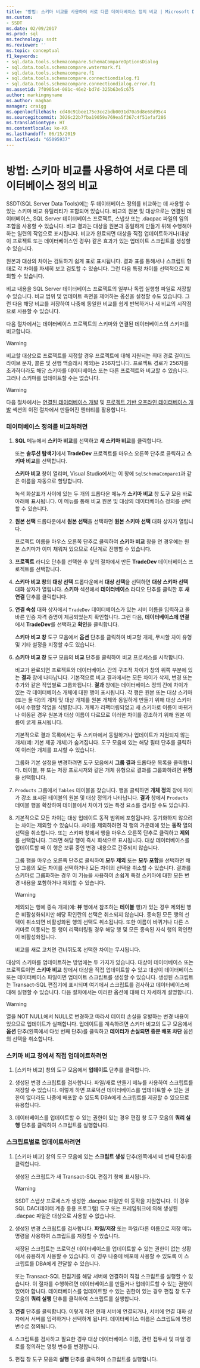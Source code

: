 ```yaml
---
title: '방법: 스키마 비교를 사용하여 서로 다른 데이터베이스 정의 비교 | Microsoft Docs'
ms.custom:
- SSDT
ms.date: 02/09/2017
ms.prod: sql
ms.technology: ssdt
ms.reviewer: ''
ms.topic: conceptual
f1_keywords:
- sql.data.tools.schemacompare.SchemaCompareOptionsDialog
- sql.data.tools.schemacompare.watermark.f1
- sql.data.tools.schemacompare.f1
- sql.data.tools.schemacompare.connectiondialog.f1
- sql.data.tools.schemacompare.connectiondialog.error.f1
ms.assetid: 7f0905a4-081c-46e2-bd7d-325b63e5c675
author: markingmyname
ms.author: maghan
manager: craigg
ms.openlocfilehash: cd48c91bee175e3cc2bdb0031d70a9d8e68d95c4
ms.sourcegitcommit: 3026c22b7fba19059a769ea5f367c4f51efaf286
ms.translationtype: HT
ms.contentlocale: ko-KR
ms.lasthandoff: 06/15/2019
ms.locfileid: "65095937"
---
```

# <a name="how-to-use-schema-compare-to-compare-different-database-definitions"></a>방법: 스키마 비교를 사용하여 서로 다른 데이터베이스 정의 비교
SSDT(SQL Server Data Tools)에는 두 데이터베이스 정의를 비교하는 데 사용할 수 있는 스키마 비교 유틸리티가 포함되어 있습니다.  비교의 원본 및 대상으로는 연결된 데이터베이스, SQL Server 데이터베이스 프로젝트, 스냅샷 또는 .dacpac 파일의 임의 조합을 사용할 수 있습니다.  비교 결과는 대상을 원본과 동일하게 만들기 위해 수행해야 하는 일련의 작업으로 표시됩니다.  비교가 완료되면 대상을 직접 업데이트하거나(대상이 프로젝트 또는 데이터베이스인 경우) 같은 효과가 있는 업데이트 스크립트를 생성할 수 있습니다.  
  
원본과 대상의 차이는 검토하기 쉽게 표로 표시됩니다.  결과 표를 통해서나 스크립트 형태로 각 차이를 자세히 보고 검토할 수 있습니다.  그런 다음 특정 차이를 선택적으로 제외할 수 있습니다.  
  
비교 내용을 SQL Server 데이터베이스 프로젝트의 일부나 독립 실행형 파일로 저장할 수 있습니다.  비교 범위 및 업데이트 측면을 제어하는 옵션을 설정할 수도 있습니다.  그런 다음 해당 비교를 저장하여 나중에 동일한 비교를 쉽게 반복하거나 새 비교의 시작점으로 사용할 수 있습니다.  
  
다음 절차에서는 데이터베이스 프로젝트의 스키마와 연결된 데이터베이스의 스키마를 비교합니다.  
  
> [!WARNING]  
> 비교할 대상으로 프로젝트를 지정할 경우 프로젝트에 대해 지원되는 최대 경로 길이(드라이브 문자, 콜론 및 선행 백슬래시 제외)는 256자입니다. 프로젝트 경로가 256자를 초과하더라도 해당 스키마를 데이터베이스 또는 다른 프로젝트와 비교할 수 있습니다. 그러나 스키마를 업데이트할 수는 없습니다.  
  
> [!WARNING]  
> 다음 절차에서는 [연결된 데이터베이스 개발](../ssdt/connected-database-development.md) 및 [프로젝트 기반 오프라인 데이터베이스 개발](../ssdt/project-oriented-offline-database-development.md) 섹션의 이전 절차에서 만들어진 엔터티를 활용합니다.  
  
### <a name="to-compare-database-definitions"></a>데이터베이스 정의를 비교하려면  
  
1.  **SQL** 메뉴에서 **스키마 비교**를 선택하고 **새 스키마 비교**를 클릭합니다.  
  
    또는 **솔루션 탐색기**에서 **TradeDev** 프로젝트를 마우스 오른쪽 단추로 클릭하고 **스키마 비교**를 선택합니다.  
  
    **스키마 비교** 창이 열리며, Visual Studio에서는 이 창에 `SqlSchemaCompare1`과 같은 이름을 자동으로 할당합니다.  
  
    녹색 화살표가 사이에 있는 두 개의 드롭다운 메뉴가 **스키마 비교** 창 도구 모음 바로 아래에 표시됩니다. 이 메뉴를 통해 비교 원본 및 대상의 데이터베이스 정의를 선택할 수 있습니다.  
  
2.  **원본 선택** 드롭다운에서 **원본 선택**을 선택하면 **원본 스키마 선택** 대화 상자가 열립니다.  
  
    프로젝트 이름을 마우스 오른쪽 단추로 클릭하여 **스키마 비교** 창을 연 경우에는 원본 스키마가 이미 채워져 있으므로 4단계로 진행할 수 있습니다.  
  
3.  **프로젝트** 라디오 단추를 선택한 후 앞의 절차에서 만든 **TradeDev** 데이터베이스 프로젝트를 선택합니다.  
  
4.  **스키마 비교 창**의 **대상 선택** 드롭다운에서 **대상 선택**을 선택하면 **대상 스키마 선택** 대화 상자가 열립니다. **스키마** 섹션에서 **데이터베이스** 라디오 단추를 클릭한 후 **새 연결** 단추를 클릭합니다.  
  
5.  **연결 속성** 대화 상자에서 `TradeDev` 데이터베이스가 있는 서버 이름을 입력하고 올바른 인증 자격 증명이 제공되었는지 확인합니다. 그런 다음, **데이터베이스에 연결**에서 **TradeDev**를 선택하고 **확인**을 클릭합니다.  
  
    **스키마 비교 창** 도구 모음에서 **옵션** 단추를 클릭하여 비교할 개체, 무시할 차이 유형 및 기타 설정을 지정할 수도 있습니다.  
  
6.  **스키마 비교 창** 도구 모음의 **비교** 단추를 클릭하여 비교 프로세스를 시작합니다.  
  
    비교가 완료되면 프로젝트와 데이터베이스 간의 구조적 차이가 창의 위쪽 부분에 있는 **결과** 창에 나타납니다. 기본적으로 비교 결과에서는 모든 차이가 삭제, 변경 또는 추가와 같은 작업별로 그룹화됩니다. **결과** 창에는 데이터베이스 정의 간에 차이가 있는 각 데이터베이스 개체에 대한 행이 표시됩니다. 각 행은 원본 또는 대상 스키마(또는 둘 다)의 개체 및 대상 개체를 원본 개체와 동일하게 만들기 위해 대상 스키마에서 수행할 작업을 식별합니다.  개체가 리팩터링되었고 새 스키마로 이름이 바뀌거나 이동된 경우 원본과 대상 이름이 다르므로 이러한 차이를 강조하기 위해 원본 이름이 굵게 표시됩니다.  
  
    기본적으로 결과 목록에서는 두 스키마에서 동일하거나 업데이트가 지원되지 않는 개체(예: 기본 제공 개체)가 숨겨집니다.  도구 모음에 있는 해당 필터 단추를 클릭하여 이러한 개체를 표시할 수 있습니다.  
  
    그룹화 기본 설정을 변경하려면 도구 모음에서 **그룹 결과** 드롭다운 목록을 클릭합니다.  테이블, 뷰 또는 저장 프로시저와 같은 개체 유형으로 결과를 그룹화하려면 **유형**을 선택합니다.  
  
7.  `Products` 그룹에서 `Tables` 테이블을 찾습니다. 행을 클릭하면 **개체 정의** 창에 차이가 강조 표시된 테이블의 원본 및 대상 정의가 나타납니다. **결과** 창에서 `Products` 테이블 행을 확장하여 테이블에서 차이가 있는 특정 요소를 검사할 수도 있습니다.  
  
8.  기본적으로 모든 차이는 대상 업데이트 동작 범위에 포함됩니다. 동기화하지 않으려는 차이는 제외할 수 있습니다. 차이를 제외하려면 각 행의 가운데에 있는 **동작** 열의 선택을 취소합니다. 또는 스키마 창에서 행을 마우스 오른쪽 단추로 클릭하고 **제외**를 선택합니다. 그러면 해당 행이 즉시 회색으로 표시됩니다. 대상 데이터베이스를 업데이트할 때 이 행은 보류 중인 변경 내용으로 간주되지 않습니다.  
  
    그룹 행을 마우스 오른쪽 단추로 클릭하여 **모두 제외** 또는 **모두 포함**을 선택하면 해당 그룹의 모든 차이를 선택하거나 모든 차이의 선택을 취소할 수 있습니다. 결과를 스키마로 그룹화하는 경우 이 기능을 사용하여 손쉽게 특정 스키마에 대한 모든 변경 내용을 포함하거나 제외할 수 있습니다.  
  
    > [!WARNING]  
    > 제외되는 행에 종속 개체(예: **뷰** 행에서 참조하는 **테이블** 행)가 있는 경우 제외된 행은 비활성화되지만 해당 확인란의 선택은 취소되지 않습니다. 종속된 모든 행의 선택이 취소되면 비활성화된 행의 선택도 취소됩니다. 또한 이름이 바뀌거나 다른 스키마로 이동되는 등 행이 리팩터링될 경우 해당 행 및 모든 종속된 자식 행의 확인란이 비활성화됩니다.  
    >   
    > 비교를 새로 고치면 건너뛰도록 선택한 차이는 무시됩니다.  
  
대상의 스키마를 업데이트하는 방법에는 두 가지가 있습니다. 대상이 데이터베이스 또는 프로젝트이면 **스키마 비교** 창에서 대상을 직접 업데이트할 수 있고 대상이 데이터베이스 또는 데이터베이스 파일이면 업데이트 스크립트를 생성할 수 있습니다.  생성된 스크립트는 Transact\-SQL 편집기에 표시되며 여기에서 스크립트를 검사하고 데이터베이스에 대해 실행할 수 있습니다. 다음 절차에서는 이러한 옵션에 대해 더 자세하게 설명합니다.  
  
> [!WARNING]  
> 열을 NOT NULL에서 NULL로 변경하고 따라서 데이터 손실을 유발하는 변경 내용이 있으므로 업데이트가 실패합니다. 업데이트를 계속하려면 스키마 비교의 도구 모음에서 **옵션** 단추(왼쪽에서 다섯 번째 단추)를 클릭하고 **데이터가 손실되면 증분 배포 차단** 옵션의 선택을 취소합니다.  
  
### <a name="to-update-directly-in-the-schema-compare-window"></a>스키마 비교 창에서 직접 업데이트하려면  
  
1.  [스키마 비교] 창의 도구 모음에서 **업데이트** 단추를 클릭합니다.  
  
2.  생성된 변경 스크립트를 검사합니다. 파일/새로 만들기 메뉴를 사용하여 스크립트를 저장할 수 있습니다. 이렇게 하면 프로덕션 데이터베이스를 업데이트할 수 있는 권한이 없더라도 나중에 배포할 수 있도록 DBA에게 스크립트를 제공할 수 있으므로 유용합니다.  
  
3.  데이터베이스를 업데이트할 수 있는 권한이 있는 경우 편집 창 도구 모음의 **쿼리 실행** 단추를 클릭하여 스크립트를 실행합니다.  
  
### <a name="to-update-by-script"></a>스크립트별로 업데이트하려면  
  
1.  [스키마 비교] 창의 도구 모음에 있는 **스크립트 생성** 단추(왼쪽에서 네 번째 단추)를 클릭합니다.  
  
    생성된 스크립트가 새 Transact\-SQL 편집기 창에 표시됩니다.  
  
    > [!WARNING]  
    > SSDT 스냅샷 프로세스가 생성한 .dacpac 파일만 이 동작을 지원합니다.  이 경우 SQL DAC(데이터 계층 응용 프로그램) 도구 또는 프레임워크에 의해 생성된 .dacpac 파일은 대상으로 사용할 수 없습니다.  
  
2.  생성된 변경 스크립트를 검사합니다. **파일/저장** 또는 파일/다른 이름으로 저장 메뉴 명령을 사용하여 스크립트를 저장할 수 있습니다.  
  
    저장된 스크립트는 프로덕션 데이터베이스를 업데이트할 수 있는 권한이 없는 상황에서 유용하게 사용할 수 있습니다. 이 경우 나중에 배포에 사용할 수 있도록 이 스크립트를 DBA에게 전달할 수 있습니다.  
  
    또는 Transact\-SQL 편집기를 해당 서버에 연결하여 직접 스크립트를 실행할 수 있습니다. 이 절차를 수행하려면 데이터베이스를 만들거나 업데이트할 수 있는 권한이 있어야 합니다. 데이터베이스를 업데이트할 수 있는 권한이 있는 경우 편집 창 도구 모음의 **쿼리 실행** 단추를 클릭하여 스크립트를 실행합니다.  
  
3.  **연결** 단추를 클릭합니다. 이렇게 하면 현재 서버에 연결되거나, 서버에 연결 대화 상자에서 서버를 입력하거나 선택하게 됩니다.  데이터베이스 이름은 스크립트에 명령 변수로 정의됩니다.  
  
4.  스크립트를 검사하고 필요한 경우 대상 데이터베이스 이름, 관련 접두사 및 파일 경로를 정의하는 명령 변수를 변경합니다.  
  
5.  편집 창 도구 모음의 **실행** 단추를 클릭하여 스크립트를 실행합니다.  
  
